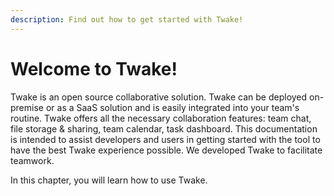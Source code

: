 ```yaml
---
description: Find out how to get started with Twake!
---
```


# Welcome to Twake!

Twake is an open source collaborative solution. Twake can be deployed on-premise or as a SaaS solution and is easily integrated into your team's routine. Twake offers all the necessary collaboration features: team chat, file storage & sharing, team calendar, task dashboard.
This documentation is intended to assist developers and users in getting started with the tool to have the best Twake experience possible. We developed Twake to facilitate teamwork.

In this chapter, you will learn how to use Twake.
